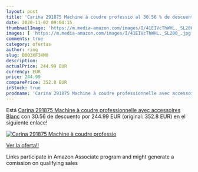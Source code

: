 ```yaml
---
layout: post
title: 'Carina 291875 Machine à coudre professio al 30.56 % de descuento'
date: 2020-11-02 09:04:15
thumbnailImage: 'https://m.media-amazon.com/images/I/41EIVcThWHL._SL200_.jpg'
images: [ 'https://m.media-amazon.com/images/I/41EIVcThWHL._SL200_.jpg' ]
comments: true
category: ofertas
author: ring
slug: B003XF34M0
description:
actualPrice: 244.99 EUR
currency: EUR
price: 244.99
comparePrice: 352.8 EUR
inStock: true
prodname: 'Carina 291875 Machine à coudre professionnelle avec accessoires Blanc'
---
```


Está [Carina 291875 Machine à coudre professionnelle avec accessoires Blanc](https://www.amazon.fr/dp/B003XF34M0/?tag=tolees0d-21) con 30.56 de descuento por 244.99 EUR (original: 352.8 EUR) en el siguiente enlace!

[![Carina 291875 Machine à coudre professio](https://m.media-amazon.com/images/I/41EIVcThWHL._SL200_.jpg)](https://www.amazon.fr/dp/B003XF34M0/?tag=tolees0d-21)

[Ver la oferta!!](https://www.amazon.fr/dp/B003XF34M0/?tag=tolees0d-21)

Links participate in Amazon Associate program and might generate a comission on qualifying sales


